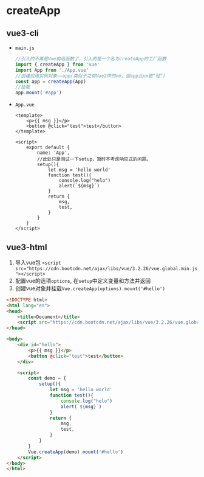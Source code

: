 # createApp

## vue3-cli
- `main.js`

    ```js
    //引入的不再是Vue构造函数了，引入的是一个名为createApp的工厂函数
    import { createApp } from 'vue'
    import App from './App.vue'
    //创建应用实例对象——app(类似于之前Vue2中的vm，但app比vm更“轻”)
    const app = createApp(App)
    //挂载
    app.mount('#app')
    ```

- `App.vue`

    ```vue
    <template>
        <p>{{ msg }}</p>
        <button @click="test">test</button>
    </template>

    <script>
        export default {
            name: 'App',
            //此处只是测试一下setup，暂时不考虑响应式的问题。
            setup(){
                let msg = 'hello world'
                function test(){
                    console.log("helo")
                    alert(`${msg}`)
                }
                return {
                    msg,
                    test,
                }
            }
        }
    </script>
    ```

## vue3-html

1. 导入vue包
`<script src="https://cdn.bootcdn.net/ajax/libs/vue/3.2.26/vue.global.min.js"></script>`
2. 配置vue的选项`options`, 在`setup`中定义变量和方法并返回
3. 创建vue对象并挂载`Vue.createApp(options).mount('#hello')`

```html
<!DOCTYPE html>
<html lang="en">
<head>
    <title>Document</title>
    <script src="https://cdn.bootcdn.net/ajax/libs/vue/3.2.26/vue.global.prod.min.js"></script>
</head>

<body>
    <div id="hello">
        <p>{{ msg }}</p>
        <button @click="test">test</button>
    </div>

    <script>
        const demo = {
            setup(){
                let msg = 'hello world'
                function test(){
                    console.log("helo")
                    alert(`${msg}`)
                }
                return {
                    msg,
                    test,
                }
            }
        }
        Vue.createApp(demo).mount('#hello')
    </script>
</body>
</html>
```